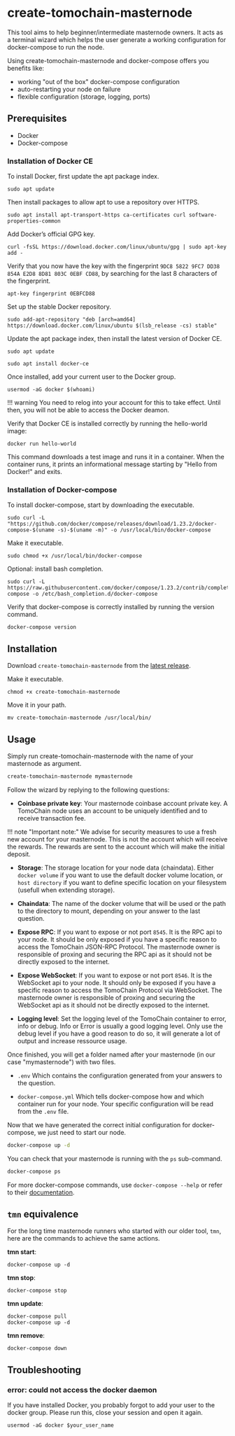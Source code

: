 # create-tomochain-masternode

This tool aims to help beginner/intermediate masternode owners.
It acts as a terminal wizard which helps the user generate a working configuration for docker-compose to run the node.

Using create-tomochain-masternode and docker-compose offers you benefits like:
- working "out of the box" docker-compose configuration
- auto-restarting your node on failure
- flexible configuration (storage, logging, ports)

## Prerequisites

  - Docker
  - Docker-compose

### Installation of Docker CE

To install Docker, first update the apt package index.
```
sudo apt update
```

Then install packages to allow apt to use a repository over HTTPS.
```
sudo apt install apt-transport-https ca-certificates curl software-properties-common
```

Add Docker’s official GPG key.
```
curl -fsSL https://download.docker.com/linux/ubuntu/gpg | sudo apt-key add -
```

Verify that you now have the key with the fingerprint `9DC8 5822 9FC7 DD38 854A E2D8 8D81 803C 0EBF CD88`, by searching for the last 8 characters of the fingerprint.
```
apt-key fingerprint 0EBFCD88
```

Set up the stable Docker repository.
```
sudo add-apt-repository "deb [arch=amd64] https://download.docker.com/linux/ubuntu $(lsb_release -cs) stable"
```

Update the apt package index, then install the latest version of Docker CE.
```
sudo apt update

sudo apt install docker-ce
```

Once installed, add your current user to the Docker group.
```
usermod -aG docker $(whoami)
```
!!! warning
    You need to relog into your account for this to take effect.
    Until then, you will not be able to access the Docker deamon.

Verify that Docker CE is installed correctly by running the hello-world image:
```
docker run hello-world
```

This command downloads a test image and runs it in a container.
When the container runs, it prints an informational message starting by "Hello from Docker!" and exits.

### Installation of Docker-compose

To install docker-compose, start by downloading the executable.
```
sudo curl -L "https://github.com/docker/compose/releases/download/1.23.2/docker-compose-$(uname -s)-$(uname -m)" -o /usr/local/bin/docker-compose
```

Make it executable.
```
sudo chmod +x /usr/local/bin/docker-compose
```

Optional: install bash completion.
```
sudo curl -L https://raw.githubusercontent.com/docker/compose/1.23.2/contrib/completion/bash/docker-compose -o /etc/bash_completion.d/docker-compose
```

Verify that docker-compose is correctly installed by running the version command.
```
docker-compose version
```

## Installation

Download `create-tomochain-masternode` from the [latest release](https://github.com/tomochain/create-tomochain-masternode/releases/latest).

Make it executable.
```
chmod +x create-tomochain-masternode
```

Move it in your path.
```
mv create-tomochain-masternode /usr/local/bin/
```
## Usage

Simply run create-tomochain-masternode with the name of your masternode as argument.

```bash
create-tomochain-masternode mymasternode
```

Follow the wizard by replying to the following questions:

- **Coinbase private key**:
  Your masternode coinbase account private key.
  A TomoChain node uses an account to be uniquely identified and to receive transaction fee.

!!! note "Important note:"
    We advise for security measures to use a fresh new account for your masternode.
    This is not the account which will receive the rewards.
    The rewards are sent to the account which will make the initial deposit.

- **Storage**:
  The storage location for your node data (chaindata).
  Either `docker volume` if you want to use the default docker volume location, or `host directory` if you want to define specific location on your filesystem (usefull when extending storage).

- **Chaindata**:
  The name of the docker volume that will be used or the path to the directory to mount, depending on your answer to the last question.

- **Expose RPC**:
  If you want to expose or not port `8545`.
  It is the RPC api to your node.
  It should be only exposed if you have a specific reason to access the TomoChain JSON-RPC Protocol.
  The masternode owner is responsible of proxing and securing the RPC api as it should not be directly exposed to the internet.

- **Expose WebSocket**:
  If you want to expose or not port `8546`.
  It is the WebSocket api to your node.
  It should only be exposed if you have a specific reason to access the TomoChain Protocol via WebSocket.
  The masternode owner is responsible of proxing and securing the WebSocket api as it should not be directly exposed to the internet.

- **Logging level**:
  Set the logging level of the TomoChain container to error, info or debug.
  Info or Error is usually a good logging level.
  Only use the debug level if you have a good reason to do so, it will generate a lot of output and increase ressource usage.


Once finished, you will get a folder named after your masternode (in our case "mymasternode") with two files.

- `.env`
  Which contains the configuration generated from your answers to the question.

- `docker-compose.yml`
  Which tells docker-compose how and which container run for your node.
  Your specific configuration will be read from the `.env` file.

Now that we have generated the correct initial configuration for docker-compose, we just need to start our node.

```bash
docker-compose up -d
```

You can check that your masternode is running with the `ps` sub-command.

```bash
docker-compose ps
```

For more docker-compose commands, use `docker-compose --help` or refer to their [documentation](https://docs.docker.com/compose/reference/overview/).

## `tmn` equivalence

For the long time masternode runners who started with our older tool, `tmn`, here are the commands to achieve the same actions.

**tmn start**:
```
docker-compose up -d
```

**tmn stop**:
```
docker-compose stop
```

**tmn update**:
```
docker-compose pull
docker-compose up -d
```

**tmn remove**:
```
docker-compose down
```

## Troubleshooting

### error: could not access the docker daemon

If you have installed Docker, you probably forgot to add your user to the docker group.
Please run this, close your session and open it again.

```
usermod -aG docker $your_user_name
```

